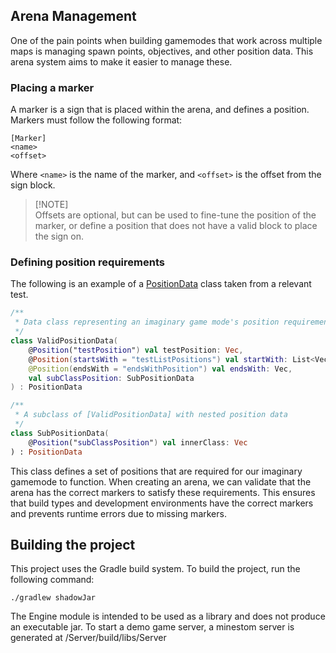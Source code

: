 ## Arena Management

One of the pain points when building gamemodes that work across
multiple maps is managing spawn points, objectives, and other position
data. This arena system aims to make it easier to manage these.

### Placing a marker
A marker is a sign that is placed within the arena, and defines a position.
Markers must follow the following format:
```
[Marker]
<name>
<offset>
```
Where `<name>` is the name of the marker, and `<offset>` is the offset from the sign block.
> [!NOTE]\
> Offsets are optional, but can be used to fine-tune the position of the marker, 
> or define a position that does not have a valid block to place the sign on. 

### Defining position requirements
The following is an example of a [PositionData](Engine/src/main/kotlin/org/readutf/game/engine/settings/location/PositionData.kt) class taken
from a relevant test.
```kotlin
/**
 * Data class representing an imaginary game mode's position requirements
 */
class ValidPositionData(
    @Position("testPosition") val testPosition: Vec,
    @Position(startsWith = "testListPositions") val startWith: List<Vec>,
    @Position(endsWith = "endsWithPosition") val endsWith: Vec,
    val subClassPosition: SubPositionData
) : PositionData

/**
 * A subclass of [ValidPositionData] with nested position data
 */
class SubPositionData(
    @Position("subClassPosition") val innerClass: Vec
) : PositionData
```
This class defines a set of positions that are required for our imaginary gamemode to function.
When creating an arena, we can validate that the arena has the correct markers to satisfy these requirements.
This ensures that build types and development environments have the correct markers and prevents
runtime errors due to missing markers.

## Building the project
This project uses the Gradle build system. To build the project, run the following command:
```
./gradlew shadowJar
```
The Engine module is intended to be used as a library and does not produce an executable jar.
To start a demo game server, a minestom server is generated at /Server/build/libs/Server
